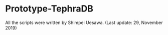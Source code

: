 # Prototype-TephraDB

All the scripts were written by Shimpei Uesawa. 
(Last update: 29, November 2019)
